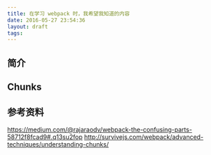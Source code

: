 ```yaml
---
title: 在学习 webpack 时，我希望我知道的内容
date: 2016-05-27 23:54:36
layout: draft
tags:
---
```


## 简介


## Chunks



## 参考资料
https://medium.com/@rajaraodv/webpack-the-confusing-parts-58712f8fcad9#.q13su2fop
http://survivejs.com/webpack/advanced-techniques/understanding-chunks/
